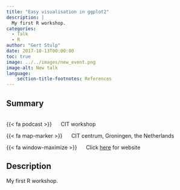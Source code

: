 ```yaml
---
title: "Easy visualisation in ggplot2"
description: |
  My first R workshop. 
categories:
  - Talk
  - R
author: "Gert Stulp"
date: 2017-10-13T00:00:00
toc: true
image: ../../images/new_event.png
image-alt: New talk
language: 
    section-title-footnotes: References
---
```



## Summary 
<br>
{{< fa podcast >}} &nbsp;&nbsp;&nbsp;&nbsp; CIT workshop

{{< fa map-marker >}} &nbsp;&nbsp;&nbsp;&nbsp; CIT centrum, Groningen, the Netherlands

{{< fa window-maximize >}} &nbsp;&nbsp;&nbsp;&nbsp; Click [here](http://stulp.gmw.rug.nl/ggplotworkshop/) for website



## Description

My first R workshop.
